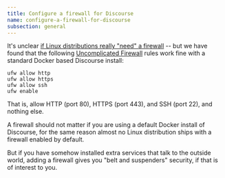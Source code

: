 ```yaml
---
title: Configure a firewall for Discourse
name: configure-a-firewall-for-discourse
subsection: general
---
```


It's unclear [if Linux distributions really "need" a firewall](https://meta.discourse.org/t/does-discourse-docker-automatically-configure-firewall-too/16750/11) -- but we have found that the following [Uncomplicated Firewall](https://wiki.ubuntu.com/UncomplicatedFirewall) rules work fine with a standard Docker based Discourse install:

    ufw allow http
    ufw allow https
    ufw allow ssh
    ufw enable


That is, allow HTTP (port 80), HTTPS (port 443), and SSH (port 22), and nothing else.

A firewall should not matter if you are using a default Docker install of Discourse, for the same reason almost no Linux distribution ships with a firewall enabled by default.

But if you have somehow installed extra services that talk to the outside world, adding a firewall gives you "belt and suspenders" security, if that is of interest to you.
